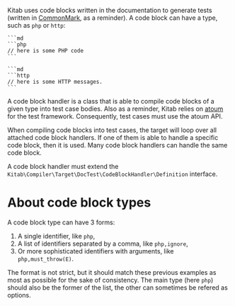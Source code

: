 Kitab uses code blocks written in the documentation to generate tests
(written in [CommonMark](http://commonmark.org/), as a reminder). A
code block can have a type, such as `php` or `http`:

    ```md
    ```php
    // here is some PHP code
    ```

    ```md
    ```http
    // here is some HTTP messages.
    ```

A code block handler is a class that is able to compile code blocks of
a given type into test case bodies. Also as a reminder, Kitab relies
on [atoum](https://atoum.org) for the test framework. Consequently,
test cases must use the atoum API.

When compiling code blocks into test cases, the target will loop over
all attached code block handlers. If one of them is able to handle a
specific code block, then it is used. Many code block handlers can
handle the same code block.

A code block handler must extend the
`Kitab\Compiler\Target\DocTest\CodeBlockHandler\Definition` interface.

# About code block types

A code block type can have 3 forms:

  1. A single identifier, like `php`,
  2. A list of identifiers separated by a comma, like `php,ignore`,
  3. Or more sophisticated identifiers with arguments, like
     `php,must_throw(E)`.

The format is not strict, but it should match these previous examples
as most as possible for the sake of consistency. The main type (here
`php`) should also be the former of the list, the other can sometimes
be refered as options.
